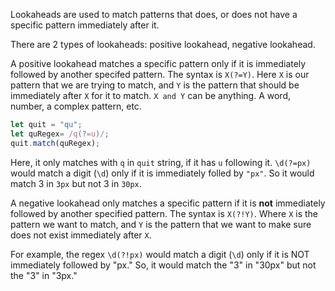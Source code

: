 Lookaheads are used to match patterns that does, or does not have a specific pattern immediately after it. 

There are 2 types of lookaheads: positive lookahead, negative lookahead. 

A positive lookahead matches a specific pattern only if it is immediately followed by another specifed pattern. 
The syntax is `X(?=Y)`. Here `X` is our pattern that we are trying to match, and `Y` is the pattern that should be immediately after `X` for it to match. `X and Y` can be anything. A word, number, a complex pattern, etc.
```js
let quit = "qu";
let quRegex= /q(?=u)/;
quit.match(quRegex);
```
Here, it only matches with `q` in `quit` string, if it has `u` following it. 
`\d(?=px)` would match a digit (`\d`) only if it is immediately folled by `"px"`. So it would match 3 in `3px` but not 3 in `30px`. 

A negative lookahead only matches a specific pattern if it is **not** immediately followed by another specified pattern. 
The syntax is  `X(?!Y)`. Where `X` is the pattern we want to match, and `Y` is the pattern that we want to make sure does not exist immediately after `X`.

For example, the regex `\d(?!px)` would match a digit (`\d`) only if it is NOT immediately followed by "px." So, it would match the "3" in "30px" but not the "3" in "3px."